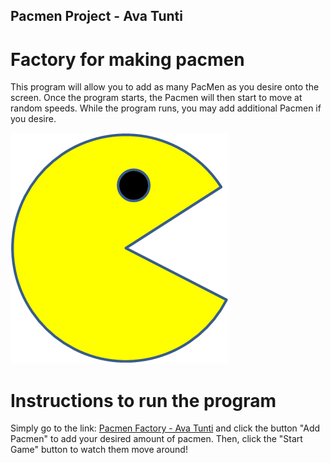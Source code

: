 ## Pacmen Project - Ava Tunti
# Factory for making pacmen
This program will allow you to add as many PacMen as you desire onto the screen. Once the program starts, the Pacmen will then start to move at random speeds. While the program runs, you may add additional Pacmen if you desire.

<img src="PacMan1.png">

# Instructions to run the program
Simply go to the link: [Pacmen Factory - Ava Tunti](https://ava-tunti.github.io/pacmen/starter.html) and click the button "Add Pacmen" to add your desired amount of pacmen. Then, click the "Start Game" button to watch them move around!

